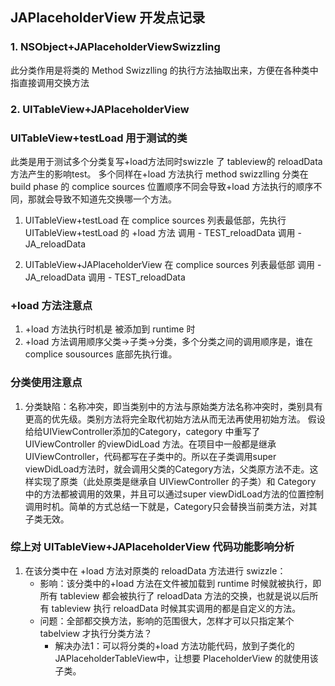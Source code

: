 ##  JAPlaceholderView 开发点记录

### 1. NSObject+JAPlaceholderViewSwizzling
此分类作用是将类的 Method Swizzlling 的执行方法抽取出来，方便在各种类中指直接调用交换方法

### 2. UITableView+JAPlaceholderView


### UITableView+testLoad 用于测试的类
此类是用于测试多个分类复写+load方法同时swizzle 了 tableview的 reloadData 方法产生的影响test。
多个同样在+load 方法执行 method swizzlling 分类在 build phase 的 complice sources 位置顺序不同会导致+load 方法执行的顺序不同，那就会导致不知道先交换哪一个方法。
1. UITableView+testLoad 在 complice sources 列表最低部，先执行 UITableView+testLoad 的 +load 方法
调用 - TEST_reloadData
调用 - JA_reloadData

2. UITableView+JAPlaceholderView 在 complice sources 列表最低部
调用 - JA_reloadData
调用 - TEST_reloadData

### +load 方法注意点
1. +load 方法执行时机是 被添加到 runtime 时
2. +load 方法调用顺序父类->子类->分类，多个分类之间的调用顺序是，谁在complice sousources 底部先执行谁。

### 分类使用注意点
1. 分类缺陷：名称冲突，即当类别中的方法与原始类方法名称冲突时，类别具有更高的优先级。类别方法将完全取代初始方法从而无法再使用初始方法。
    假设给给UIViewController添加的Category，category 中重写了 UIViewController 的viewDidLoad 方法。在项目中一般都是继承UIViewController，代码都写在子类中的。所以在子类调用super viewDidLoad方法时，就会调用父类的Category方法，父类原方法不走。这样实现了原类（此处原类是继承自 UIViewController 的子类）和 Category 中的方法都被调用的效果，并且可以通过super viewDidLoad方法的位置控制调用时机。简单的方式总结一下就是，Category只会替换当前类方法，对其子类无效。
    
### 综上对 UITableView+JAPlaceholderView 代码功能影响分析
1. 在该分类中在 +load 方法对原类的 reloadData 方法进行 swizzle：
    - 影响：该分类中的+load 方法在文件被加载到 runtime 时候就被执行，即所有 tableview 都会被执行了 reloadData 方法的交换，也就是说以后所有 tableview 执行 reloadData 时候其实调用的都是自定义的方法。
    - 问题：全部都交换方法，影响的范围很大，怎样才可以只指定某个 tabelview 才执行分类方法？
        - 解决办法1：可以将分类的+load 方法功能代码，放到子类化的JAPlaceholderTableView中，让想要 PlaceholderView 的就使用该子类。

















